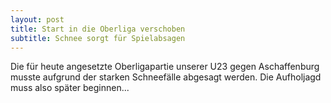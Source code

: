 ```yaml
---
layout: post
title: Start in die Oberliga verschoben
subtitle: Schnee sorgt für Spielabsagen
---
```


Die für heute angesetzte Oberligapartie unserer U23 gegen Aschaffenburg musste aufgrund der starken Schneefälle abgesagt werden. Die Aufholjagd muss also später beginnen...


